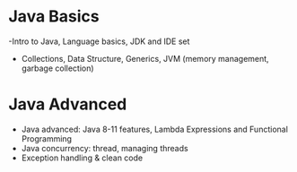 # Java Basics
  -Intro to Java, Language basics, JDK and IDE set
  - Collections, Data Structure, Generics, JVM (memory management, garbage collection)

# Java Advanced
  - Java advanced: Java 8-11 features, Lambda Expressions and Functional Programming
  - Java concurrency: thread, managing threads
  - Exception handling & clean code
